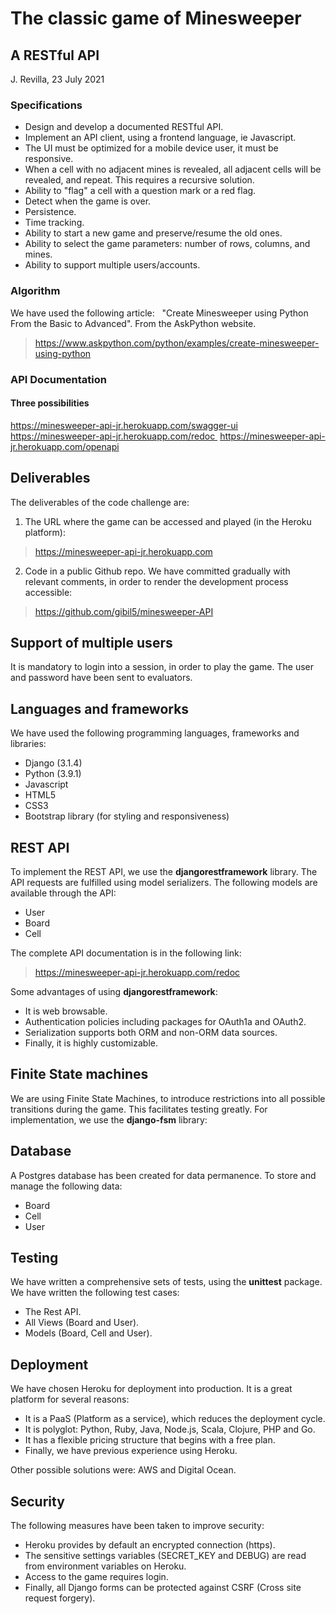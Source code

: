 # The classic game of Minesweeper 
## A RESTful API

J. Revilla, 23 July 2021

### Specifications
- Design and develop a documented RESTful API.
- Implement an API client, using a frontend language, ie Javascript.
- The UI must be optimized for a mobile device user, it must be responsive.  
- When a cell with no adjacent mines is revealed, all adjacent cells will be revealed, and repeat. 
  This requires a recursive solution.
- Ability to "flag" a cell with a question mark or a red flag.
- Detect when the game is over.
- Persistence.
- Time tracking.
- Ability to start a new game and preserve/resume the old ones.
- Ability to select the game parameters: number of rows, columns, and mines.
- Ability to support multiple users/accounts.

### Algorithm
We have used the following article:  
"Create Minesweeper using Python From the Basic to Advanced". 
From the AskPython website.
> https://www.askpython.com/python/examples/create-minesweeper-using-python


### API Documentation
#### Three possibilities
https://minesweeper-api-jr.herokuapp.com/swagger-ui
https://minesweeper-api-jr.herokuapp.com/redoc 
https://minesweeper-api-jr.herokuapp.com/openapi



## Deliverables 
The deliverables of the code challenge are:

1. The URL where the game can be accessed and played (in the  Heroku platform):
>https://minesweeper-api-jr.herokuapp.com

2. Code in a public Github repo. We have committed gradually with relevant comments, in order to render the development process accessible:
>https://github.com/gibil5/minesweeper-API



## Support of multiple users
It is mandatory to login into a session, in order to play the game. 
The user and password have been sent to evaluators. 


## Languages and frameworks
We have used the following programming languages, frameworks and libraries:
* Django (3.1.4)
* Python (3.9.1)
* Javascript 
* HTML5
* CSS3
* Bootstrap library (for styling and responsiveness)


## REST API
To implement the REST API, we use the **djangorestframework** library. The API requests are fulfilled using model serializers.
The following models are available through the API:
* User
* Board
* Cell  

The complete API documentation is in the following link:

>https://minesweeper-api-jr.herokuapp.com/redoc

Some advantages of using **djangorestframework**:
* It is web browsable.
* Authentication policies including packages for OAuth1a and OAuth2.
* Serialization supports both ORM and non-ORM data sources.
* Finally, it is highly customizable.


## Finite State machines 
We are using Finite State Machines, to introduce restrictions into all possible transitions during the game. This facilitates testing greatly. For implementation, we use the **django-fsm** library:


## Database
A Postgres database has been created for data permanence.
To store and manage the following data:
* Board 
* Cell 
* User 



## Testing 
We have written a comprehensive sets of tests, using the **unittest** package. We have written  the following test cases:
* The Rest API.
* All Views (Board and User).
* Models (Board, Cell and User).


## Deployment 
We have chosen Heroku for deployment into production. It is a great platform for several reasons:
* It is a PaaS (Platform as a service), which reduces the  deployment cycle. 
* It is polyglot: Python, Ruby, Java, Node.js, Scala, Clojure, PHP and Go.
* It has a flexible pricing structure that begins with a free plan. 
* Finally, we have previous experience using Heroku.

Other possible solutions were: AWS and Digital Ocean. 


## Security 
The following measures have been taken to improve security:
* Heroku provides by default an encrypted connection (https).
* The sensitive settings variables (SECRET_KEY and DEBUG) are read from environment variables on Heroku. 
* Access to the game requires login. 
* Finally, all Django forms can be protected against CSRF (Cross site request forgery).
